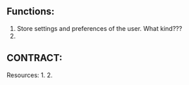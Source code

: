 **Functions:**
---
1. Store settings and preferences of the user. What kind???
2. 


**CONTRACT:**
---
Resources:
1. 
2. 
